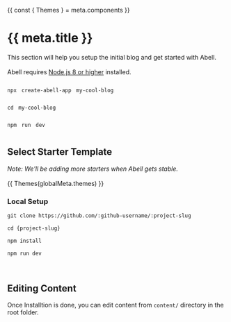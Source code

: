{{
  const { Themes } = meta.components
}}

# {{ meta.title }}

This section will help you setup the initial blog and get started with Abell.
<br/><br/>
Abell requires [Node.js 8 or higher](https://nodejs.org) installed.

<pre>
<code class="hljs language-md shadow" style="word-spacing: 4px;line-height: 40px;">npx create-abell-app my-cool-blog<br/>cd my-cool-blog<br/>npm run dev</code>
</pre>

## Select Starter Template

*Note: We'll be adding more starters when Abell gets stable.*
<br/><br/>
{{ Themes(globalMeta.themes) }}

### Local Setup
```md
git clone https://github.com/:github-username/:project-slug

cd {project-slug}

npm install

npm run dev
```

<br/>

## Editing Content

Once Installtion is done, you can edit content from `content/` directory in the root folder.

<br/><br/>